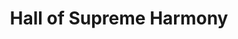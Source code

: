 ---
title:  Hall of Supreme Harmony
division: the Three Halls of the Outer Court
licence: CC BY-SA 3.0
licence-url: https://creativecommons.org/licenses/by-sa/3.0/deed.en
image-url: https://upload.wikimedia.org/wikipedia/commons/thumb/8/82/The_Hall_of_Supreme_Harmony.jpg/800px-The_Hall_of_Supreme_Harmony.jpg
time: The nineteenth Year of Yongle in Ming Dynasty (1421)
para: Height 30m, Floor area 2,377 m²
tags: Supreme, Harmony, largest, ceremonies, major
intro: The Hall of Supreme Harmony is the largest hall within the Forbidden City in Beijing, China. It is located at its central axis, behind the Gate of Supreme Harmony. Built above three levels of marble stone base, and surrounded by bronze incense burners, the Hall of Supreme Harmony is one of the largest wooden structures within China. It was the location where the emperors of the Ming and Qing dynasties hosted their enthronement and wedding ceremonies. The name of the Hall was changed several times throughout the past few centuries, from its initial Fengtian Hall , later to Huangji Hall in 1562 and to the current one by the Shunzhi Emperor of the Qing dynasty in 1645.
intro2: 24 emperors of the Ming and Qing dynasties held grand ceremonies in The Hall of Supreme Harmony, such as the Emperor's accession to the throne, the Emperor's wedding, the installation of the Empress and the appointment of generals to the army. In addition to the three major annual festivals of the Emperor's Birthday, New Year's Day and the Winter Solstice, where the Emperor received congratulations from civil and military officials and gave feasts to princes and ministers.
layout: exhibit
lineType: lineTwo
---